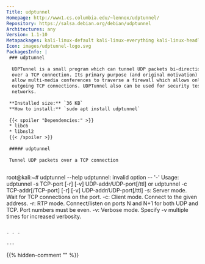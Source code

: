 ```yaml
---
Title: udptunnel
Homepage: http://www1.cs.columbia.edu/~lennox/udptunnel/
Repository: https://salsa.debian.org/debian/udptunnel
Architectures: any
Version: 1.1-10
Metapackages: kali-linux-default kali-linux-everything kali-linux-headless kali-linux-large kali-tools-post-exploitation 
Icon: images/udptunnel-logo.svg
PackagesInfo: |
 ### udptunnel
 
  UDPTunnel is a small program which can tunnel UDP packets bi-directionally
  over a TCP connection. Its primary purpose (and original motivation) is to
  allow multi-media conferences to traverse a firewall which allows only
  outgoing TCP connections. UDPTunnel also can be used for security tests in
  networks.
 
 **Installed size:** `36 KB`  
 **How to install:** `sudo apt install udptunnel`  
 
 {{< spoiler "Dependencies:" >}}
 * libc6 
 * libnsl2 
 {{< /spoiler >}}
 
 ##### udptunnel
 
 Tunnel UDP packets over a TCP connection
 
 ```
 root@kali:~# udptunnel --help
 udptunnel: invalid option -- '-'
 Usage: udptunnel -s TCP-port [-r] [-v] UDP-addr/UDP-port[/ttl]
     or udptunnel -c TCP-addr[/TCP-port] [-r] [-v] UDP-addr/UDP-port[/ttl]
      -s: Server mode.  Wait for TCP connections on the port.
      -c: Client mode.  Connect to the given address.
      -r: RTP mode.  Connect/listen on ports N and N+1 for both UDP and TCP.
          Port numbers must be even.
      -v: Verbose mode.  Specify -v multiple times for increased verbosity.
 ```
 
 - - -
 
---
```

{{% hidden-comment "<!--Do not edit anything above this line-->" %}}
